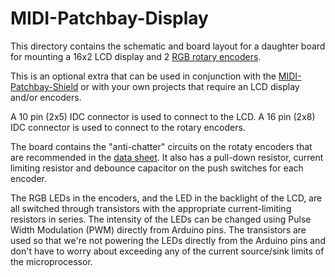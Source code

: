 # MIDI-Patchbay-Display

This directory contains the schematic and board layout for a daughter
board for mounting a 16x2 LCD display and 2 [RGB rotary encoders](https://www.sparkfun.com/products/10982).

This is an optional extra that can be used in conjunction with the
[MIDI-Patchbay-Shield](../MIDI-Patchbay-Shield)
or with your own projects that require an LCD display and/or encoders.

A 10 pin (2x5) IDC connector is used to connect to the LCD.  A 16 pin
(2x8) IDC connector is used to connect to the rotary encoders.

The board contains the "anti-chatter" circuits on the rotaty encoders that
are recommended in the [data sheet](https://cdn.sparkfun.com/datasheets/Components/Switches/EC12PLRGBSDVBF-D-25K-24-24C-6108-6HSPEC.pdf).
It also has a pull-down resistor, current limiting resistor and debounce
capacitor on the push switches for each encoder.

The RGB LEDs in the encoders, and the LED in the backlight of the LCD,
are all switched through transistors with the appropriate
current-limiting resistors in series.  The intensity of the LEDs can
be changed using Pulse Width Modulation (PWM) directly from Arduino
pins.  The transistors are used so that we're not powering the LEDs
directly from the Arduino pins and don't have to worry about exceeding
any of the current source/sink limits of the microprocessor.
